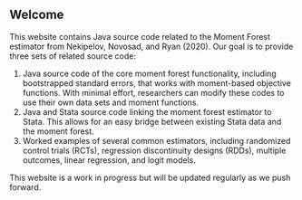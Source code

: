 ## Welcome

This website contains Java source code related to the Moment Forest estimator from Nekipelov, Novosad, and Ryan (2020). Our goal is to  provide three sets of related source code:

1. Java source code of the core moment forest functionality, including bootstrapped standard errors, that works with moment-based objective functions. With minimal effort, researchers can modify these codes to use their own data sets and moment functions.
2. Java and Stata source code linking the moment forest estimator to Stata. This allows for an easy bridge between existing Stata data and the moment forest.
3. Worked examples of several common estimators, including randomized control trials (RCTs), regression discontinuity designs (RDDs), multiple outcomes, linear regression, and logit models.

This website is a work in progress but will be updated regularly as we push forward.
